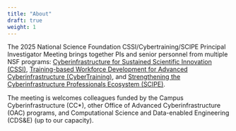 ```yaml
---
title: "About"
draft: true
weight: 1
---
```


The 2025 National Science Foundation CSSI/Cybertraining/SCIPE Principal Investigator Meeting brings together PIs and senior personnel from multiple NSF programs: [Cyberinfrastructure for Sustained Scientific Innovation (CSSI)](https://new.nsf.gov/funding/opportunities/cssi-cyberinfrastructure-sustained-scientific-innovation), [Training-based Workforce Development for Advanced Cyberinfrastructure (CyberTraining)](https://new.nsf.gov/funding/opportunities/training-based-workforce-development-advanced), and [Strengthening the Cyberinfrastructure Professionals Ecosystem (SCIPE)](https://new.nsf.gov/funding/opportunities/strengthening-cyberinfrastructure-professionals-ecosystem).

The meeting is welcomes colleagues funded by the Campus Cyberinfrastructure (CC*), other Office of Advanced Cyberinfrastructure (OAC) programs, and Computational Science and Data-enabled Engineering (CDS&E) (up to our capacity).